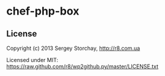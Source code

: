 chef-php-box
============

License
-------

Copyright (c) 2013 Sergey Storchay, http://r8.com.ua

Licensed under MIT:
https://raw.github.com/r8/wp2github.py/master/LICENSE.txt
